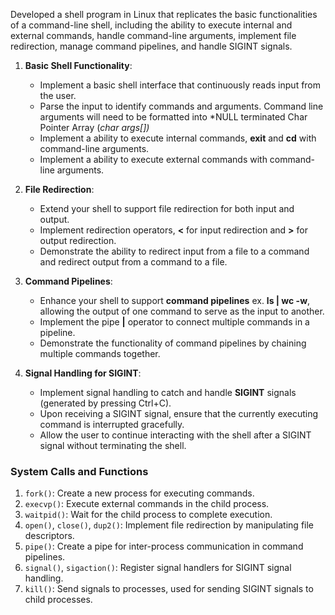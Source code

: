 Developed a shell program in Linux that replicates the basic functionalities of a command-line shell, including the ability to execute internal and external commands, handle command-line arguments, implement file redirection, manage command pipelines, and handle SIGINT signals.

1. **Basic Shell Functionality**:
   - Implement a basic shell interface that continuously reads input from the user.
   - Parse the input to identify commands and arguments. Command line arguments will need to be formatted into *NULL terminated Char Pointer Array (*char args[])*
   - Implement a ability to execute internal commands, **exit** and **cd** with command-line arguments.
   - Implement a ability to execute external commands with command-line arguments.

2. **File Redirection**:
   - Extend your shell to support file redirection for both input and output.
   - Implement redirection operators, **<** for input redirection and **>** for output redirection.
   - Demonstrate the ability to redirect input from a file to a command and redirect output from a command to a file.

3. **Command Pipelines**:
   - Enhance your shell to support **command pipelines** ex. **ls | wc -w**, allowing the output of one command to serve as the input to another.
   - Implement the pipe **|** operator to connect multiple commands in a pipeline.
   - Demonstrate the functionality of command pipelines by chaining multiple commands together.

4. **Signal Handling for SIGINT**:
   - Implement signal handling to catch and handle **SIGINT** signals (generated by pressing Ctrl+C).
   - Upon receiving a SIGINT signal, ensure that the currently executing command is interrupted gracefully.
   - Allow the user to continue interacting with the shell after a SIGINT signal without terminating the shell.

### System Calls and Functions

1. `fork()`: Create a new process for executing commands.
2. `execvp()`: Execute external commands in the child process.
3. `waitpid()`: Wait for the child process to complete execution.
4. `open()`, `close()`, `dup2()`: Implement file redirection by manipulating file descriptors.
5. `pipe()`: Create a pipe for inter-process communication in command pipelines.
6. `signal()`, `sigaction()`: Register signal handlers for SIGINT signal handling.
7. `kill()`: Send signals to processes, used for sending SIGINT signals to child processes.
